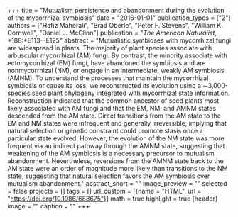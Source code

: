 +++
title = "Mutualism persistence and abandonment during the evolution of the mycorrhizal symbiosis"
date = "2016-01-01"
publication_types = ["2"]
authors = ["Hafiz Maherali", "Brad Oberle", "Peter F. Stevens", "William K. Cornwell", "Daniel J. McGlinn"]
publication = "_The American Naturalist_, *188:*E113--E125"
abstract = "Mutualistic symbioses with mycorrhizal fungi are widespread in plants. The majority of plant species associate with arbuscular mycorrhizal (AM) fungi. By contrast, the minority associate with ectomycorrhizal (EM) fungi, have abandoned the symbiosis and are nonmycorrhizal (NM), or engage in an intermediate, weakly AM symbiosis (AMNM). To understand the processes that maintain the mycorrhizal symbiosis or cause its loss, we reconstructed its evolution using a ∼3,000-species seed plant phylogeny integrated with mycorrhizal state information. Reconstruction indicated that the common ancestor of seed plants most likely associated with AM fungi and that the EM, NM, and AMNM states descended from the AM state. Direct transitions from the AM state to the EM and NM states were infrequent and generally irreversible, implying that natural selection or genetic constraint could promote stasis once a particular state evolved. However, the evolution of the NM state was more frequent via an indirect pathway through the AMNM state, suggesting that weakening of the AM symbiosis is a necessary precursor to mutualism abandonment. Nevertheless, reversions from the AMNM state back to the AM state were an order of magnitude more likely than transitions to the NM state, suggesting that natural selection favors the AM symbiosis over mutualism abandonment."
abstract_short = ""
image_preview = ""
selected = false
projects = []
tags = []
url_custom = [{name = "HTML", url = "https://doi.org/10.1086/688675"}]
math = true
highlight = true
[header]
image = ""
caption = ""
+++
